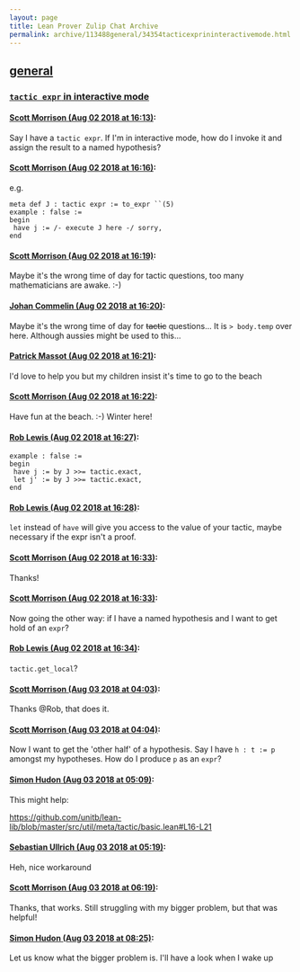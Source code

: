 ```yaml
---
layout: page
title: Lean Prover Zulip Chat Archive 
permalink: archive/113488general/34354tacticexprininteractivemode.html
---
```


## [general](index.html)
### [`tactic expr` in interactive mode](34354tacticexprininteractivemode.html)

#### [Scott Morrison (Aug 02 2018 at 16:13)](https://leanprover.zulipchat.com/#narrow/stream/113488-general/topic/%60tactic%20expr%60%20in%20interactive%20mode/near/130780443):
Say I have a `tactic expr`. If I'm in interactive mode, how do I invoke it and assign the result to a named hypothesis?

#### [Scott Morrison (Aug 02 2018 at 16:16)](https://leanprover.zulipchat.com/#narrow/stream/113488-general/topic/%60tactic%20expr%60%20in%20interactive%20mode/near/130780624):
e.g.
````
meta def J : tactic expr := to_expr ``(5)
example : false :=
begin
 have j := /- execute J here -/ sorry,
end
````

#### [Scott Morrison (Aug 02 2018 at 16:19)](https://leanprover.zulipchat.com/#narrow/stream/113488-general/topic/%60tactic%20expr%60%20in%20interactive%20mode/near/130780759):
Maybe it's the wrong time of day for tactic questions, too many mathematicians are awake. :-)

#### [Johan Commelin (Aug 02 2018 at 16:20)](https://leanprover.zulipchat.com/#narrow/stream/113488-general/topic/%60tactic%20expr%60%20in%20interactive%20mode/near/130780842):
Maybe it's the wrong time of day for ~~tactic~~ questions...
It is `> body.temp` over here. Although aussies might be used to this...

#### [Patrick Massot (Aug 02 2018 at 16:21)](https://leanprover.zulipchat.com/#narrow/stream/113488-general/topic/%60tactic%20expr%60%20in%20interactive%20mode/near/130780892):
I'd love to help you but my children insist it's time  to go to the beach

#### [Scott Morrison (Aug 02 2018 at 16:22)](https://leanprover.zulipchat.com/#narrow/stream/113488-general/topic/%60tactic%20expr%60%20in%20interactive%20mode/near/130780959):
Have fun at the beach. :-) Winter here!

#### [Rob Lewis (Aug 02 2018 at 16:27)](https://leanprover.zulipchat.com/#narrow/stream/113488-general/topic/%60tactic%20expr%60%20in%20interactive%20mode/near/130781162):
```
example : false :=
begin
 have j := by J >>= tactic.exact,
 let j' := by J >>= tactic.exact,
end
```

#### [Rob Lewis (Aug 02 2018 at 16:28)](https://leanprover.zulipchat.com/#narrow/stream/113488-general/topic/%60tactic%20expr%60%20in%20interactive%20mode/near/130781187):
`let` instead of `have` will give you access to the value of your tactic, maybe necessary if the expr isn't a proof.

#### [Scott Morrison (Aug 02 2018 at 16:33)](https://leanprover.zulipchat.com/#narrow/stream/113488-general/topic/%60tactic%20expr%60%20in%20interactive%20mode/near/130781526):
Thanks!

#### [Scott Morrison (Aug 02 2018 at 16:33)](https://leanprover.zulipchat.com/#narrow/stream/113488-general/topic/%60tactic%20expr%60%20in%20interactive%20mode/near/130781551):
Now going the other way: if I have a named hypothesis and I want to get hold of an `expr`?

#### [Rob Lewis (Aug 02 2018 at 16:34)](https://leanprover.zulipchat.com/#narrow/stream/113488-general/topic/%60tactic%20expr%60%20in%20interactive%20mode/near/130781619):
`tactic.get_local`?

#### [Scott Morrison (Aug 03 2018 at 04:03)](https://leanprover.zulipchat.com/#narrow/stream/113488-general/topic/%60tactic%20expr%60%20in%20interactive%20mode/near/130812539):
Thanks @Rob, that does it.

#### [Scott Morrison (Aug 03 2018 at 04:04)](https://leanprover.zulipchat.com/#narrow/stream/113488-general/topic/%60tactic%20expr%60%20in%20interactive%20mode/near/130812580):
Now I want to get the 'other half' of a hypothesis. Say I have `h : t := p` amongst my hypotheses. How do I produce `p` as an `expr`?

#### [Simon Hudon (Aug 03 2018 at 05:09)](https://leanprover.zulipchat.com/#narrow/stream/113488-general/topic/%60tactic%20expr%60%20in%20interactive%20mode/near/130814956):
This might help: 

https://github.com/unitb/lean-lib/blob/master/src/util/meta/tactic/basic.lean#L16-L21

#### [Sebastian Ullrich (Aug 03 2018 at 05:19)](https://leanprover.zulipchat.com/#narrow/stream/113488-general/topic/%60tactic%20expr%60%20in%20interactive%20mode/near/130815320):
Heh, nice workaround

#### [Scott Morrison (Aug 03 2018 at 06:19)](https://leanprover.zulipchat.com/#narrow/stream/113488-general/topic/%60tactic%20expr%60%20in%20interactive%20mode/near/130817156):
Thanks, that works. Still struggling with my bigger problem, but that was helpful!

#### [Simon Hudon (Aug 03 2018 at 08:25)](https://leanprover.zulipchat.com/#narrow/stream/113488-general/topic/%60tactic%20expr%60%20in%20interactive%20mode/near/130821219):
Let us know what the bigger problem is. I'll have a look when I wake up

